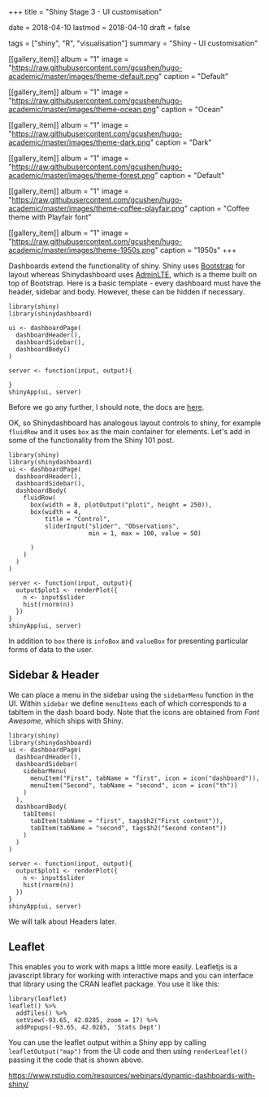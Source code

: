 +++
title = "Shiny Stage 3 - UI customisation"

date = 2018-04-10
lastmod = 2018-04-10
draft = false


tags = ["shiny", "R", "visualisation"]
summary = "Shiny - UI customisation"


[[gallery_item]]
album = "1"
image = "https://raw.githubusercontent.com/gcushen/hugo-academic/master/images/theme-default.png"
caption = "Default"

[[gallery_item]]
album = "1"
image = "https://raw.githubusercontent.com/gcushen/hugo-academic/master/images/theme-ocean.png"
caption = "Ocean"

[[gallery_item]]
album = "1"
image = "https://raw.githubusercontent.com/gcushen/hugo-academic/master/images/theme-dark.png"
caption = "Dark"

[[gallery_item]]
album = "1"
image = "https://raw.githubusercontent.com/gcushen/hugo-academic/master/images/theme-forest.png"
caption = "Default"

[[gallery_item]]
album = "1"
image = "https://raw.githubusercontent.com/gcushen/hugo-academic/master/images/theme-coffee-playfair.png"
caption = "Coffee theme with Playfair font"

[[gallery_item]]
album = "1"
image = "https://raw.githubusercontent.com/gcushen/hugo-academic/master/images/theme-1950s.png"
caption = "1950s"
+++



Dashboards extend the functionality of shiny. Shiny uses [Bootstrap](https://getbootstrap.com/) for layout whereas Shinydashboard uses [AdminLTE](https://adminlte.io/themes/AdminLTE/index2.html), which is a theme built on top of Bootstrap. Here is a basic template - every dashboard must have the header, sidebar and body. However, these can be hidden if necessary. 


```
library(shiny)
library(shinydashboard)

ui <- dashboardPage(
  dashboardHeader(),
  dashboardSidebar(),
  dashboardBody()
)

server <- function(input, output){

}
shinyApp(ui, server)

```

Before we go any further, I should note, the docs are [here](http://rstudio.github.io/shinydashboard/).

OK, so Shinydashboard has analogous layout controls to shiny, for example `fluidRow` and it uses `box` as the main container for elements. Let's add in some of the functionality from the Shiny 101 post.


```
library(shiny)
library(shinydashboard)
ui <- dashboardPage(
  dashboardHeader(),
  dashboardSidebar(),
  dashboardBody(
    fluidRow(
      box(width = 8, plotOutput("plot1", height = 250)),
      box(width = 4,
          title = "Control",
          sliderInput("slider", "Observations", 
                      min = 1, max = 100, value = 50)
        
      )
    )
  )
)

server <- function(input, output){
  output$plot1 <- renderPlot({
    n <- input$slider
    hist(rnorm(n))
  })
}
shinyApp(ui, server)
```

In addition to `box` there is `infoBox` and `valueBox` for presenting particular forms of data to the user.

## Sidebar & Header

We can place a menu in the sidebar using the `sidebarMenu` function in the UI. Within `sidebar` we define `menuItems` each of which corresponds to a tabItem in the dash board body. Note that the icons are obtained from *Font Awesome*, which ships with Shiny.


```
library(shiny)
library(shinydashboard)
ui <- dashboardPage(
  dashboardHeader(),
  dashboardSidebar(
    sidebarMenu(
      menuItem("First", tabName = "first", icon = icon("dashboard")),
      menuItem("Second", tabName = "second", icon = icon("th"))
    )
  ),
  dashboardBody(
    tabItems(
      tabItem(tabName = "first", tags$h2("First content")),
      tabItem(tabName = "second", tags$h2("Second content"))
    )
  )
)

server <- function(input, output){
  output$plot1 <- renderPlot({
    n <- input$slider
    hist(rnorm(n))
  })
}
shinyApp(ui, server)
```

We will talk about Headers later.

## Leaflet

This enables you to work with maps a little more easily. Leafletjs is a javascript library for working with interactive maps and you can interface that library using the CRAN leaflet package. You use it like this:

```
library(leaflet)
leaflet() %>%
  addTiles() %>%
  setView(-93.65, 42.0285, zoom = 17) %>%
  addPopups(-93.65, 42.0285, 'Stats Dept')
```

You can use the leaflet output within a Shiny app by calling `leafletOutput("map")` from the UI code and then using `renderLeaflet()` passing it the code that is shown above.



https://www.rstudio.com/resources/webinars/dynamic-dashboards-with-shiny/
















